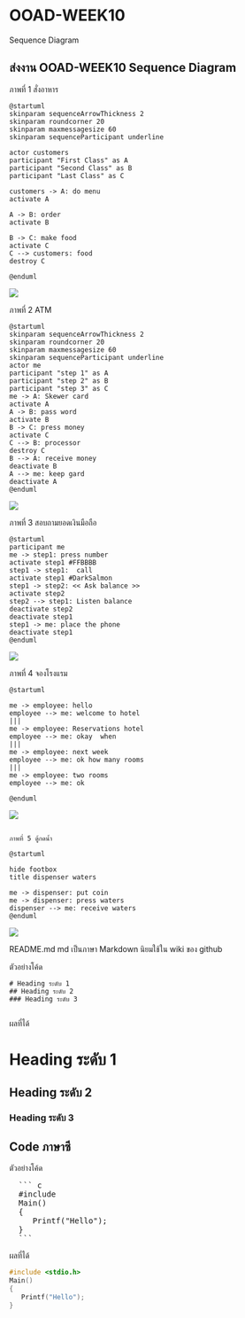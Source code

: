 # OOAD-WEEK10
Sequence Diagram

## ส่งงาน OOAD-WEEK10 Sequence Diagram

ภาพที่ 1 สั่งอาหาร
```
@startuml
skinparam sequenceArrowThickness 2
skinparam roundcorner 20
skinparam maxmessagesize 60
skinparam sequenceParticipant underline

actor customers
participant "First Class" as A
participant "Second Class" as B
participant "Last Class" as C

customers -> A: do menu
activate A

A -> B: order
activate B

B -> C: make food
activate C
C --> customers: food
destroy C

@enduml
```
![](http://www.plantuml.com/plantuml/img/RP31JiCm38RlVWfhzqdJ3XnwcDP6uiG12Lx0IWn4RUBEJXZmzAH2sbg9y_Vx_soVhP2McYQmCUQPb18QNofdpxsgN5y_eXypc-5n5L6fENZHp8h7mmea-aejJEziyOVnuV1FxtCpHXzdoWLR3UiKCmEGBwBegnL9h0RpAhPxZ6e5tKHcEoJ3VejVs4iEApvi-HDjfXt0pOFx4_OT1i74kIvRn4ygt0pGBspeKBGjUIS3mB0GrxLpHyOtaN2d3Xpk6xq9khz0O2igtuiRuCmvjAV_0W00)


ภาพที่ 2 ATM
```
@startuml
skinparam sequenceArrowThickness 2
skinparam roundcorner 20
skinparam maxmessagesize 60
skinparam sequenceParticipant underline
actor me
participant "step 1" as A
participant "step 2" as B
participant "step 3" as C
me -> A: Skewer card
activate A
A -> B: pass word
activate B
B -> C: press money
activate C
C --> B: processor
destroy C
B --> A: receive money
deactivate B
A --> me: keep gard
deactivate A
@enduml
```

![](http://www.plantuml.com/plantuml/img/RP51QiCm44NtSueX-q3gGXTUbDY-GA6zW90_gN0aEICvRdhwZaoWMdZztip_6frJDf8NVwKqkJ0RCPuJRWk2HISIrwzlPwU0bBYf58bB66sK0E7cL05lVhpAveBaVi5lfvsz7vheh9jDoAnh85SNG6HiZi8UD5Vya39cVZcmITpja6OZ_GvvtSX0H1vyVEUkvSy9gnQsHiQIvkucGxTILtZVycpqcMkiQK_K5peebN857mCU_toWWO_FQObMZIWq8cM9ZnBURrIp1HRkZkUyAdL4jraUBK_GwfTIi3AquXbXr5_w0m00)


ภาพที่ 3 สอบถามยอดเงินมือถือ

```
@startuml
participant me
me -> step1: press number
activate step1 #FFBBBB
step1 -> step1:  call
activate step1 #DarkSalmon
step1 -> step2: << Ask balance >>
activate step2
step2 --> step1: Listen balance
deactivate step2
deactivate step1
step1 -> me: place the phone
deactivate step1
@enduml
```

![](http://www.plantuml.com/plantuml/img/PP3F2eCm3CRlUOh0pXxqA29k34-xxGbY3LXiOsdZddy56MMQI_vzFpwI8Ib5tRs3aBCrDf0eUWRmZ5MFIJdKBOR8AQ7iVk88PDH-IFbOucqS7pa0ZhP0QCYvY_f9SNsJyvkSYAR5hiDxMd4YHs8O-_wVRWwYmQgOl6mkv8V0p2VYDAYBf-TybwFiemjZM3RXgne6bZc_vmi0)



ภาพที่ 4 จองโรงแรม
```
@startuml

me -> employee: hello
employee --> me: welcome to hotel
|||
me -> employee: Reservations hotel
employee --> me: okay  when
|||
me -> employee: next week
employee --> me: ok how many rooms
|||
me -> employee: two rooms
employee --> me: ok

@enduml

```

![](http://www.plantuml.com/plantuml/img/RO_H3S8m34J_FOKNw09yeCx01X6S55GxHeaXHChm1AdzQZxFT_TENek7x6yL8WKlLuQ-n1fmuGWHeqFpCamTvmgvsyYwSJI7KE_zrBsX87-2FosLFNO2sHOQSur8KqJ2rySOjbbpC2jhI8spcPOfmAljxWH0j28z_d__0000)


```

ภาพที่ 5 ตู้กดน้ำ

@startuml

hide footbox
title dispenser waters

me -> dispenser: put coin
me -> dispenser: press waters
dispenser --> me: receive waters 
@enduml

```

![](http://www.plantuml.com/plantuml/img/ROwn3O0m30HxJ-45M205OXKWZx144cGxmFYa0D7G_j-zVZ0VrMlQY5Q9uAKKdyf5Bhw1ezYER50-HuSQKG9t_PS7tglpN2J_D0gpL_oMkaOb15RCa0CFm3GWn_RZ1W00)






























README.md 
md เป็นภาษา Markdown นิยมใช้ใน wiki ของ github 

ตัวอย่างโค้ด
```
# Heading ระดับ 1 
## Heading ระดับ 2
### Heading ระดับ 3
 
```

ผลที่ได้
# Heading ระดับ 1 
## Heading ระดับ 2
### Heading ระดับ 3


## Code ภาษาซี

ตัวอย่างโค้ด
<pre>
  ``` c
  #include <stdio.h>
  Main()
  {
     Printf("Hello");
  }
  ```
</pre> 
ผลที่ได้
  ``` c
  #include <stdio.h>
  Main()
  {
     Printf("Hello");
  }
  ```
 
